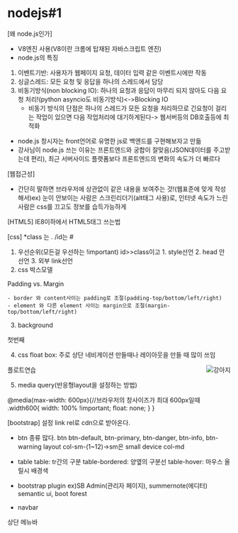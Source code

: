 # nodejs#1
[왜 node.js인가]
- V8엔진 사용(V8이란 크롬에 탑재된 자바스크립트 엔진)
- node.js의 특징
 1) 이벤트기반: 사용자가 웹페이지 요청, 데이터 입력 같은 이벤트시에만 작동
 2) 싱글스레드: 모든 요청 및 응답을 하나의 스레드에서 담당
 3) 비동기방식(non blocking IO): 하나의 요청과 응답이 마무리 되지 않아도 다음 요청 처리!(python asyncio도 비동기방식)<->Blocking IO
	- 비동기 방식의 단점은 하나의 스레드가 모든 요청을 처리하므로 긴요청이 걸리는 작업이 있으면 다음 작업처리에 대기하게된다-> 웹서버등의 DB호출등에 최적화
- node.js 창시자는 front언어로 유명한 js로 백엔드를 구현해보자고 만듦
- 강사님이 node.js 쓰는 이유는 프론트엔드와 궁합이 잘맞음(JSON데이터를 주고받는데 편리), 최근 서버사이드 플랫폼보다 프론트엔드의 변화의 속도가 더 빠르다

[웹접근성]
- 간단히 말하면 브라우저에 상관없이 같은 내용을 보여주는 것!(웹표준에 맞게 작성해서)ex) 눈이 안보이는 사람은 스크린리더기(alt태그 사용)로, 인터넷 속도가 느린 사람은 css를 끄고도 정보를 습득가능하게

[HTML5]
IE8이하에서 HTML5태그 쓰는법

[css]
*class 는 . /id는 #
1. 우선순위(모든걸 우선하는 !important)
id>>class이고 1. style선언 2. <style></style> head 안 선언 3. 외부 link선언 
2. css 박스모델

Padding vs. Margin

	- border 와 content사이는 padding로 조절(padding-top/bottom/left/right)
	- element 와 다른 element 사이는 margin으로 조절(margin-top/bottom/left/right)





3. background
<div style="background:url('https://nodejs.junyoung.me/demo/images/1.jpg’) 0 0 no-repeat; color:#fff; width:200px; height:300px;">
    첫번째
</div>

4. css float box: 주로 상단 네비게이션 만들때나 레이아웃을 만들 때 많이 쓰임
<div>
    <img src="http://nodejs.junyoung.me/demo/images/2.jpg" style="float: right; " alt="강아지">
    플로트연습
</div>


5.  media query(반응형layout을 설정하는 방법)

@media(max-width: 600px){//브라우저의 창사이즈가 최대 600px일때
	.width600{
		width: 100% !important;
		float: none;
	}
}

[bootstrap]
설정 link rel로 cdn으로 받아온다.
- btn 종류 많다.
btn btn-default, btn-primary, btn-danger, btn-info, btn-warning
layout
	col-sm-(1~12)->sm은 small device
	col-md
- table
table: tr간의 구분
table-bordered: 양옆의 구분선
table-hover: 마우스 올릴시 배경색

- bootstrap plugin
ex)SB Admin(관리자 페이지), summernote(에디터)
semantic ui, boot forest

- navbar

상단 메뉴바
